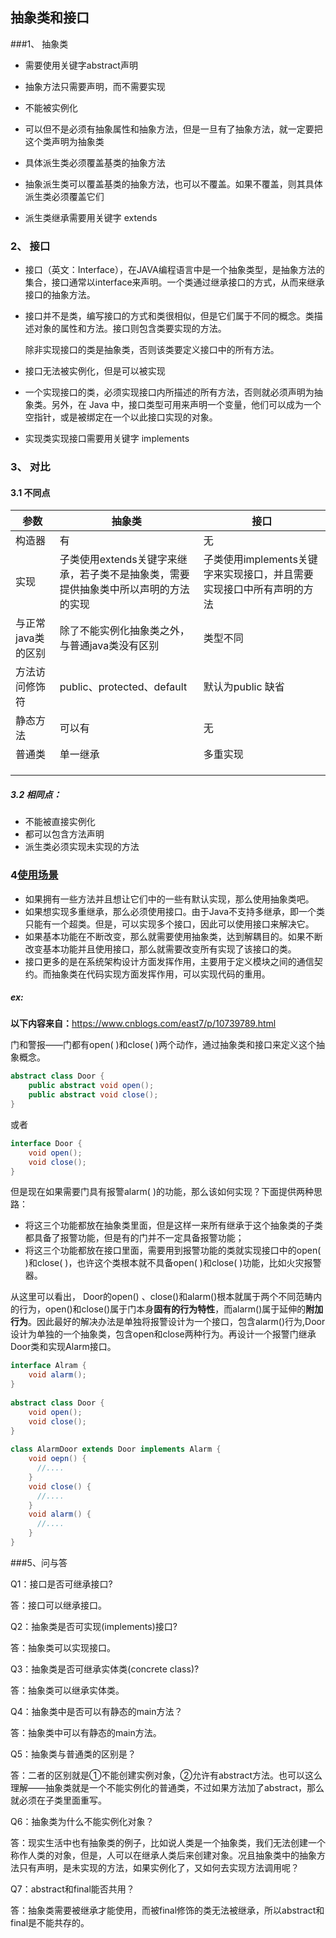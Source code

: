 ## 抽象类和接口

###1、 抽象类

+ 需要使用关键字abstract声明

+ 抽象方法只需要声明，而不需要实现

+ 不能被实例化

+ 可以但不是必须有抽象属性和抽象方法，但是一旦有了抽象方法，就一定要把这个类声明为抽象类

+ 具体派生类必须覆盖基类的抽象方法

+ 抽象派生类可以覆盖基类的抽象方法，也可以不覆盖。如果不覆盖，则其具体派生类必须覆盖它们

+ 派生类继承需要用关键字 extends

  

### 2、 接口

+ 接口（英文：Interface），在JAVA编程语言中是一个抽象类型，是抽象方法的集合，接口通常以interface来声明。一个类通过继承接口的方式，从而来继承接口的抽象方法。

+ 接口并不是类，编写接口的方式和类很相似，但是它们属于不同的概念。类描述对象的属性和方法。接口则包含类要实现的方法。

  除非实现接口的类是抽象类，否则该类要定义接口中的所有方法。

+ 接口无法被实例化，但是可以被实现

+ 一个实现接口的类，必须实现接口内所描述的所有方法，否则就必须声明为抽象类。另外，在 Java 中，接口类型可用来声明一个变量，他们可以成为一个空指针，或是被绑定在一个以此接口实现的对象。

+ 实现类实现接口需要用关键字 implements

### 3、 对比

#### 3.1 不同点

| 参数               | 抽象类                                                       | 接口                                                         |
| ------------------ | ------------------------------------------------------------ | ------------------------------------------------------------ |
| 构造器             | 有                                                           | 无                                                           |
| 实现               | 子类使用extends关键字来继承，若子类不是抽象类，需要提供抽象类中所以声明的方法的实现 | 子类使用implements关键字来实现接口，并且需要实现接口中所有声明的方法 |
| 与正常java类的区别 | 除了不能实例化抽象类之外，与普通java类没有区别               | 类型不同                                                     |
| 方法访问修饰符     | public、protected、default                                   | 默认为public  缺省                                           |
| 静态方法           | 可以有                                                       | 无                                                           |
| 普通类             | 单一继承                                                     | 多重实现                                                     |
|                    |                                                              |                                                              |
|                    |                                                              |                                                              |
|                    |                                                              |                                                              |

##### 3.2 相同点：

+ 不能被直接实例化
+ 都可以包含方法声明
+  派生类必须实现未实现的方法

### 4<u>使用场景</u>

+ 如果拥有一些方法并且想让它们中的一些有默认实现，那么使用抽象类吧。 
+ 如果想实现多重继承，那么必须使用接口。由于Java不支持多继承，即一个类只能有一个超类。但是，可以实现多个接口，因此可以使用接口来解决它。 
+ 如果基本功能在不断改变，那么就需要使用抽象类，达到解耦目的。如果不断改变基本功能并且使用接口，那么就需要改变所有实现了该接口的类。
+   接口更多的是在系统架构设计方面发挥作用，主要用于定义模块之间的通信契约。而抽象类在代码实现方面发挥作用，可以实现代码的重用。

##### ex:

**以下内容来自：**<https://www.cnblogs.com/east7/p/10739789.html>

门和警报——门都有open( )和close( )两个动作，通过抽象类和接口来定义这个抽象概念。  

```java
abstract class Door {
    public abstract void open();
    public abstract void close();
}
```

或者

```java
interface Door {
    void open();
	void close();
}
```

但是现在如果需要门具有报警alarm( )的功能，那么该如何实现？下面提供两种思路：

+ 将这三个功能都放在抽象类里面，但是这样一来所有继承于这个抽象类的子类都具备了报警功能，但是有的门并不一定具备报警功能；
+ 将这三个功能都放在接口里面，需要用到报警功能的类就实现接口中的open( )和close( )，也许这个类根本就不具备open( )和close( )功能，比如火灾报警器。

从这里可以看出， Door的open() 、close()和alarm()根本就属于两个不同范畴内的行为，open()和close()属于门本身**固有的行为特性**，而alarm()属于延伸的**附加行为**。因此最好的解决办法是单独将报警设计为一个接口，包含alarm()行为,Door设计为单独的一个抽象类，包含open和close两种行为。再设计一个报警门继承Door类和实现Alarm接口。

```java
interface Alram {
    void alarm();
}
 
abstract class Door {
    void open();
    void close();
}
 
class AlarmDoor extends Door implements Alarm {
    void oepn() {
      //....
    }
    void close() {
      //....
    }
    void alarm() {
      //....
    }
}
```

###5、问与答 

Q1：接口是否可继承接口?

答：接口可以继承接口。

 

Q2：抽象类是否可实现(implements)接口?

答：抽象类可以实现接口。

 

Q3：抽象类是否可继承实体类(concrete class)?

答：抽象类可以继承实体类。

 

Q4：抽象类中是否可以有静态的main方法？

答：抽象类中可以有静态的main方法。

 

Q5：抽象类与普通类的区别是？

答：二者的区别就是①不能创建实例对象，②允许有abstract方法。也可以这么理解——抽象类就是一个不能实例化的普通类，不过如果方法加了abstract，那么就必须在子类里面重写。

 

Q6：抽象类为什么不能实例化对象？

答：现实生活中也有抽象类的例子，比如说人类是一个抽象类，我们无法创建一个称作人类的对象，但是，人可以在继承人类后来创建对象。况且抽象类中的抽象方法只有声明，是未实现的方法，如果实例化了，又如何去实现方法调用呢？

 

Q7：abstract和final能否共用？

答：抽象类需要被继承才能使用，而被final修饰的类无法被继承，所以abstract和final是不能共存的。

